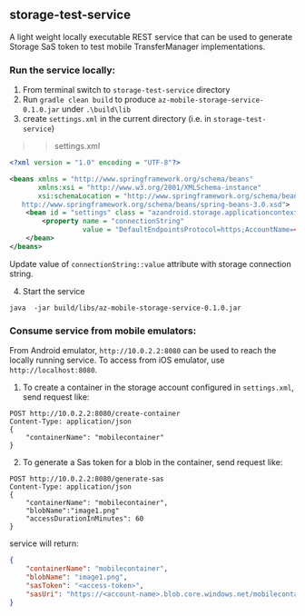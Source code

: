 ## storage-test-service

A light weight locally executable REST service that can be used to generate Storage SaS token to test mobile TransferManager implementations.

### Run the service locally:

1. From terminal switch to `storage-test-service` directory
2. Run `gradle clean build` to produce `az-mobile-storage-service-0.1.0.jar` under `.\build\lib`
3. create `settings.xml` in the current directory (i.e. in `storage-test-service`)

>> settings.xml
```xml
<?xml version = "1.0" encoding = "UTF-8"?>

<beans xmlns = "http://www.springframework.org/schema/beans"
       xmlns:xsi = "http://www.w3.org/2001/XMLSchema-instance"
       xsi:schemaLocation = "http://www.springframework.org/schema/beans
   http://www.springframework.org/schema/beans/spring-beans-3.0.xsd">
    <bean id = "settings" class = "azandroid.storage.applicationcontext.Settings">
        <property name = "connectionString"
                  value = "DefaultEndpointsProtocol=https;AccountName=<storage-account-name>;AccountKey=<account-key>;EndpointSuffix=core.windows.net"/>
    </bean>
</beans>
```

Update value of `connectionString::value` attribute with storage connection string.

4. Start the service

```
java  -jar build/libs/az-mobile-storage-service-0.1.0.jar
```

### Consume service from mobile emulators:

From Android emulator, `http://10.0.2.2:8080` can be used to reach the locally running service. To access from iOS emulator, use `http://localhost:8080`.

1. To create a container in the storage account configured in `settings.xml`, send request like:

```
POST http://10.0.2.2:8080/create-container
Content-Type: application/json
{
	"containerName": "mobilecontainer"
}
```

2. To generate a Sas token for a blob in the container, send request like:

```
POST http://10.0.2.2:8080/generate-sas
Content-Type: application/json
{
	"containerName": "mobilecontainer",
    "blobName":"image1.png"
    "accessDurationInMinutes": 60
}
```

service will return:

```json
{
    "containerName": "mobilecontainer",
    "blobName": "image1.png",
    "sasToken": "<access-token>",
    "sasUri": "https://<account-name>.blob.core.windows.net/mobilecontainer/image1.png?<access-token>"
}
```
